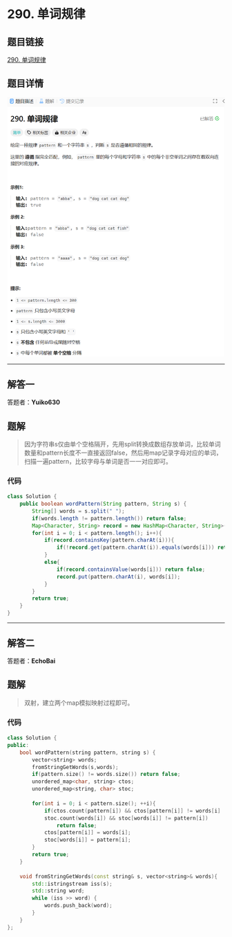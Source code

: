 # 290. 单词规律
## 题目链接  
[290. 单词规律](https://leetcode.cn/problems/word-pattern/description/)
## 题目详情
![题目图片](Img/290.png)

***
## 解答一
答题者：**Yuiko630**

## 题解
>因为字符串s仅由单个空格隔开，先用split转换成数组存放单词，比较单词数量和pattern长度不一直接返回false，然后用map记录字母对应的单词，扫描一遍pattern，比较字母与单词是否一一对应即可。

### 代码
``` Java
class Solution {
    public boolean wordPattern(String pattern, String s) {
        String[] words = s.split(" ");
        if(words.length != pattern.length()) return false;
        Map<Character, String> record = new HashMap<Character, String>();
        for(int i = 0; i < pattern.length(); i++){
            if(record.containsKey(pattern.charAt(i))){
                if(!record.get(pattern.charAt(i)).equals(words[i])) return false;
            }
            else{
                if(record.containsValue(words[i])) return false;
                record.put(pattern.charAt(i), words[i]);
            }
        }
        return true;
    }
}
```

***
## 解答二
答题者：**EchoBai**

## 题解
>双射，建立两个map模拟映射过程即可。

### 代码
``` c++
class Solution {
public:
    bool wordPattern(string pattern, string s) {
        vector<string> words;
        fromStringGetWords(s,words);
        if(pattern.size() != words.size()) return false;
        unordered_map<char, string> ctos;
        unordered_map<string, char> stoc;

        for(int i = 0; i < pattern.size(); ++i){
            if(ctos.count(pattern[i]) && ctos[pattern[i]] != words[i] || 
            stoc.count(words[i]) && stoc[words[i]] != pattern[i])
                return false;
            ctos[pattern[i]] = words[i];
            stoc[words[i]] = pattern[i];
        }
        return true;
    }

    void fromStringGetWords(const string& s, vector<string>& words){
        std::istringstream iss(s);
        std::string word;
        while (iss >> word) {
            words.push_back(word);
        }
    }
};
```